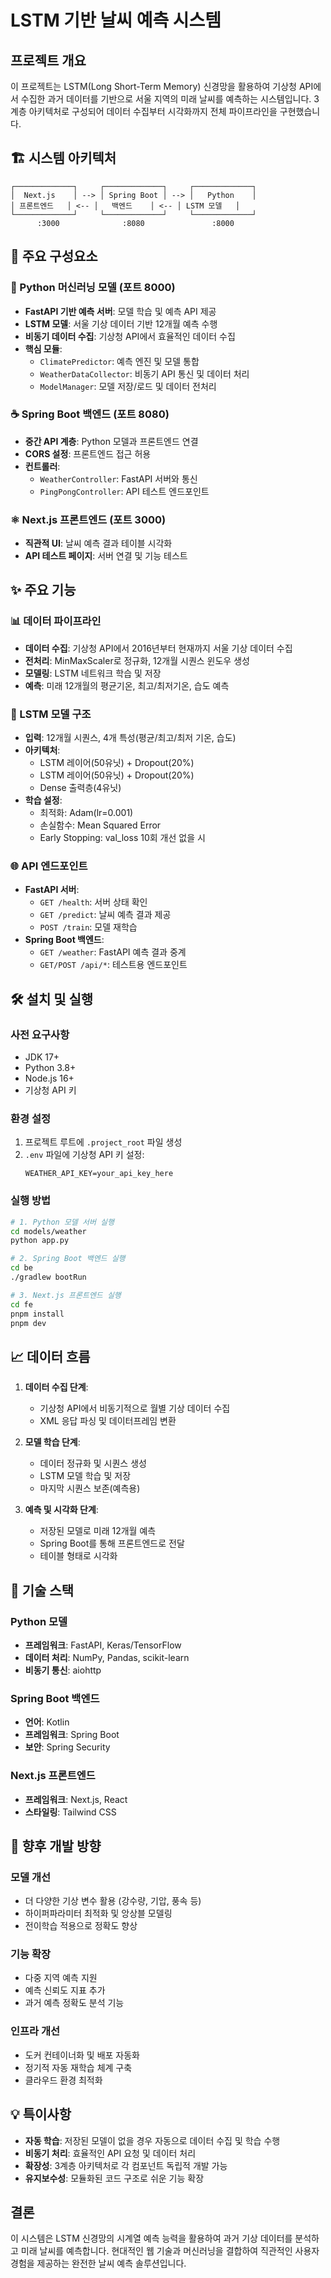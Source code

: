# LSTM 기반 날씨 예측 시스템

## 프로젝트 개요

이 프로젝트는 LSTM(Long Short-Term Memory) 신경망을 활용하여 기상청 API에서 수집한 과거 데이터를 기반으로 서울 지역의 미래 날씨를 예측하는 시스템입니다. 3계층 아키텍처로 구성되어 데이터 수집부터 시각화까지 전체 파이프라인을 구현했습니다.

## 🏗️ 시스템 아키텍처

```
┌─────────────┐     ┌─────────────┐     ┌─────────────┐
│  Next.js    │ --> │ Spring Boot │ --> │   Python    │
│ 프론트엔드   │ <-- │   백엔드    │ <-- │ LSTM 모델   │
└─────────────┘     └─────────────┘     └─────────────┘
      :3000              :8080               :8000
```

## 🧩 주요 구성요소

### 🐍 Python 머신러닝 모델 (포트 8000)
- **FastAPI 기반 예측 서버**: 모델 학습 및 예측 API 제공
- **LSTM 모델**: 서울 기상 데이터 기반 12개월 예측 수행
- **비동기 데이터 수집**: 기상청 API에서 효율적인 데이터 수집
- **핵심 모듈**:
  - `ClimatePredictor`: 예측 엔진 및 모델 통합
  - `WeatherDataCollector`: 비동기 API 통신 및 데이터 처리
  - `ModelManager`: 모델 저장/로드 및 데이터 전처리

### ☕ Spring Boot 백엔드 (포트 8080)
- **중간 API 계층**: Python 모델과 프론트엔드 연결
- **CORS 설정**: 프론트엔드 접근 허용
- **컨트롤러**:
  - `WeatherController`: FastAPI 서버와 통신
  - `PingPongController`: API 테스트 엔드포인트

### ⚛️ Next.js 프론트엔드 (포트 3000)
- **직관적 UI**: 날씨 예측 결과 테이블 시각화
- **API 테스트 페이지**: 서버 연결 및 기능 테스트

## ✨ 주요 기능

### 📊 데이터 파이프라인
- **데이터 수집**: 기상청 API에서 2016년부터 현재까지 서울 기상 데이터 수집
- **전처리**: MinMaxScaler로 정규화, 12개월 시퀀스 윈도우 생성
- **모델링**: LSTM 네트워크 학습 및 저장
- **예측**: 미래 12개월의 평균기온, 최고/최저기온, 습도 예측

### 🧠 LSTM 모델 구조
- **입력**: 12개월 시퀀스, 4개 특성(평균/최고/최저 기온, 습도)
- **아키텍처**:
  - LSTM 레이어(50유닛) + Dropout(20%)
  - LSTM 레이어(50유닛) + Dropout(20%)
  - Dense 출력층(4유닛)
- **학습 설정**:
  - 최적화: Adam(lr=0.001)
  - 손실함수: Mean Squared Error
  - Early Stopping: val_loss 10회 개선 없을 시

### 🌐 API 엔드포인트
- **FastAPI 서버**:
  - `GET /health`: 서버 상태 확인
  - `GET /predict`: 날씨 예측 결과 제공
  - `POST /train`: 모델 재학습
- **Spring Boot 백엔드**:
  - `GET /weather`: FastAPI 예측 결과 중계
  - `GET/POST /api/*`: 테스트용 엔드포인트

## 🛠️ 설치 및 실행

### 사전 요구사항
- JDK 17+
- Python 3.8+
- Node.js 16+
- 기상청 API 키

### 환경 설정
1. 프로젝트 루트에 `.project_root` 파일 생성
2. `.env` 파일에 기상청 API 키 설정:
   ```
   WEATHER_API_KEY=your_api_key_here
   ```

### 실행 방법
```bash
# 1. Python 모델 서버 실행
cd models/weather
python app.py

# 2. Spring Boot 백엔드 실행
cd be
./gradlew bootRun

# 3. Next.js 프론트엔드 실행
cd fe
pnpm install
pnpm dev
```

## 📈 데이터 흐름

1. **데이터 수집 단계**:
   - 기상청 API에서 비동기적으로 월별 기상 데이터 수집
   - XML 응답 파싱 및 데이터프레임 변환

2. **모델 학습 단계**:
   - 데이터 정규화 및 시퀀스 생성
   - LSTM 모델 학습 및 저장
   - 마지막 시퀀스 보존(예측용)

3. **예측 및 시각화 단계**:
   - 저장된 모델로 미래 12개월 예측
   - Spring Boot를 통해 프론트엔드로 전달
   - 테이블 형태로 시각화

## 🔧 기술 스택

### Python 모델
- **프레임워크**: FastAPI, Keras/TensorFlow
- **데이터 처리**: NumPy, Pandas, scikit-learn
- **비동기 통신**: aiohttp

### Spring Boot 백엔드
- **언어**: Kotlin
- **프레임워크**: Spring Boot
- **보안**: Spring Security

### Next.js 프론트엔드
- **프레임워크**: Next.js, React
- **스타일링**: Tailwind CSS

## 🚀 향후 개발 방향

### 모델 개선
- 더 다양한 기상 변수 활용 (강수량, 기압, 풍속 등)
- 하이퍼파라미터 최적화 및 앙상블 모델링
- 전이학습 적용으로 정확도 향상

### 기능 확장
- 다중 지역 예측 지원
- 예측 신뢰도 지표 추가
- 과거 예측 정확도 분석 기능

### 인프라 개선
- 도커 컨테이너화 및 배포 자동화
- 정기적 자동 재학습 체계 구축
- 클라우드 환경 최적화

## 💡 특이사항

- **자동 학습**: 저장된 모델이 없을 경우 자동으로 데이터 수집 및 학습 수행
- **비동기 처리**: 효율적인 API 요청 및 데이터 처리
- **확장성**: 3계층 아키텍처로 각 컴포넌트 독립적 개발 가능
- **유지보수성**: 모듈화된 코드 구조로 쉬운 기능 확장

## 결론

이 시스템은 LSTM 신경망의 시계열 예측 능력을 활용하여 과거 기상 데이터를 분석하고 미래 날씨를 예측합니다. 현대적인 웹 기술과 머신러닝을 결합하여 직관적인 사용자 경험을 제공하는 완전한 날씨 예측 솔루션입니다.